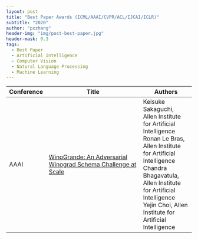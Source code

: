 ```yaml
---
layout: post
title: "Best Paper Awards (ICML/AAAI/CVPR/ACL/IJCAI/ICLR)"
subtitle: "2020"
author: "pxzhang"
header-img: "img/post-best-paper.jpg"
header-mask: 0.3
tags:
  - Best Paper
  - Artificial Intelligence
  - Computer Vision
  - Natural Language Processing
  - Machine Learning
---
```


<style>
.table {
	font-size:12px;
}
table td {
	vertical-align: middle;
}
table th:nth-of-type(2) {
    width: 240px;
}

</style>

| Conference | Title | Authors |
| --- | --- | --- |
| AAAI | [WinoGrande: An Adversarial Winograd Schema Challenge at Scale](https://arxiv.org/pdf/1907.10641.pdf) | Keisuke Sakaguchi, Allen Institute for Artificial Intelligence<br>Ronan Le Bras, Allen Institute for Artificial Intelligence<br>Chandra Bhagavatula, Allen Institute for Artificial Intelligence<br>Yejin Choi, Allen Institute for Artificial Intelligence |
